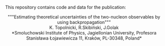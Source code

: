 This repository contains code and data for the publication:

<center>
"""Estimating theoretical uncertainties of the two-nucleon observables
by using backpropagation"""
</center>
<center>
K. Topolnicki, R.Skibiński, J.Golak
</center>
<center>
*Smoluchowski Institute of Physics, Jagiellonian University, Profesora Stanisława Łojawiewicza 11, Kraków, PL-30348, Poland*
</center>
